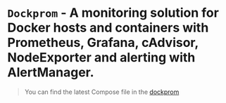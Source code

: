 # `Dockprom` - A monitoring solution for Docker hosts and containers with Prometheus, Grafana, cAdvisor, NodeExporter and alerting with AlertManager.

> You can find the latest Compose file in the [dockprom](https://github.com/stefanprodan/dockprom)